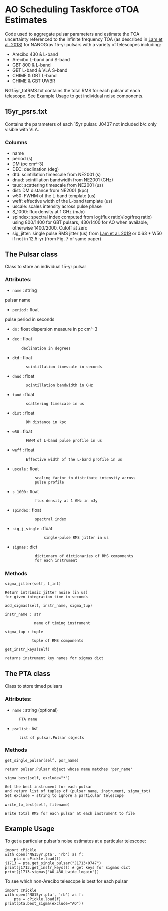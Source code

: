 
# AO Scheduling Taskforce &sigma;TOA Estimates


Code used to aggregate pulsar parameters and estimate the TOA uncertainty referenced to the infinite frequency TOA (as described in [Lam et al. 2018](https://ui.adsabs.harvard.edu/abs/2018ApJ...861...12L/abstract)) for NANOGrav 15-yr pulsars with a variety of telescopes including:
* Arecibo 430 & L-band
* Arecibo L-band and S-band
* GBT 800 & L-band
* GBT L-band & VLA S-band
* CHIME & GBT L-band
* CHIME & GBT UWBR

NG15yr_totRMS.txt contains the total RMS for each pulsar at each telescope. See Example Usage to get individual noise components.

## 15yr_psrs.txt

Contains the parameters of each 15yr pulsar. J0437 not included b/c only visible with VLA.

### Columns

* name
* period (s)
* DM (pc cm^-3)
* DEC: declination (deg)
* dtd: scintillation timescale from NE2001 (s)
* dnud: scintillation bandwidth from NE2001 (GHz)
* taud: scattering timescale from NE2001 (us)
* dist: DM distance from NE2001 (kpc)
* w50: FWHM of the L-band template (us)
* weff: effective width of the L-band template (us)
* uscale: scales intensity across pulse phase
* S_1000: flux density at 1 GHz (mJy)
* spindex: spectral index computed from log(flux ratio)/log(freq ratio)
using 800/1400 for GBT pulsars, 430/1400 for AO when available, otherwise
1400/2000. Cutoff at zero
* sig_jitter: single pulse RMS jitter (us) from [Lam et al. 2019](https://ui.adsabs.harvard.edu/abs/2019ApJ...872..193L/abstract) or 0.63 * W50 if not in 12.5-yr (from Fig. 7 of same paper) 


## The Pulsar class


Class to store an individual 15-yr pulsar

### Attributes: 

* `name` : string

pulsar name
* `period` : float

pulse period in seconds
* `dm` : float
           dispersion measure in pc cm^-3
	   
* `dec` : float

          declination in degrees
	  
* `dtd` : float

            scintillation timescale in seconds
	    
* `dnud` : float

            scintillation bandwidth in GHz
	    
* `taud` : float

            scattering timescale in us
	    
* `dist` : float

            DM distance in kpc
	    
* `w50` : float

            FWHM of L-band pulse profile in us
	    
* `weff` : float

            Effective width of the L-band profile in us
	    
* `uscale` : float

                scaling factor to distribute intensity across
                pulse profile
		
* `s_1000` : float

                flux density at 1 GHz in mJy
		
* `spindex` : float

                spectral index
		
* `sig_j_single` : float

                    single-pulse RMS jitter in us
		    
* `sigmas` : dict

                dictionary of dictionaries of RMS components
                for each instrument


### Methods

`sigma_jitter(self, t_int)`

    Return intrinsic jitter noise (in us)
    for given integration time in seconds

`add_sigmas(self, instr_name, sigma_tup)`

    instr_name : str
    
                 name of timing instrument
		 
    sigma_tup : tuple
    
                tuple of RMS components

`get_instr_keys(self)`

    returns instrument key names for sigmas dict


## The PTA class


Class to store timed pulsars

### Attributes: 

* `name` : string (optional)

         PTA name
	 
* `psrlist` : list

         list of pulsar.Pulsar objects


### Methods

`get_single_pulsar(self, psr_name)`

    return pulsar.Pulsar object whose name matches 'psr_name'

`sigma_best(self, exclude="*")`

    Get the best instrument for each pulsar
    and return list of tuples of (pulsar name, instrument, sigma_tot)
    Set exclude = string to ignore a particular telescope

`write_to_text(self, filename)`

    Write total RMS for each pulsar at each instrument to file


## Example Usage

To get a particular pulsar's noise estimates at a particular telescope:

```
import cPickle
with open('NG15yr.pta', 'rb') as f:
    pta = cPickle.load(f)
j1713 = pta.get_single_pulsar("J1713+0747")
print(j1713.get_instr_keys()) # get keys for sigmas dict
print(j1713.sigmas["AO_430_Lwide_logain"])
```

To see which non-Arecibo telescope is best for each pulsar

```
import cPickle
with open('NG15yr.pta', 'rb') as f:
    pta = cPickle.load(f)
print(pta.best_sigma(exclude="AO"))
```

